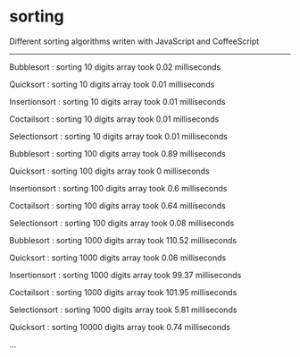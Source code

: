 sorting
=======

Different sorting algorithms writen with JavaScript and CoffeeScript

-------
Bubblesort    : sorting 10 digits array took 0.02 milliseconds

Quicksort     : sorting 10 digits array took 0.01 milliseconds

Insertionsort : sorting 10 digits array took 0.01 milliseconds

Coctailsort   : sorting 10 digits array took 0.01 milliseconds

Selectionsort : sorting 10 digits array took 0.01 milliseconds

Bubblesort    : sorting 100 digits array took 0.89 milliseconds

Quicksort     : sorting 100 digits array took 0 milliseconds

Insertionsort : sorting 100 digits array took 0.6 milliseconds

Coctailsort   : sorting 100 digits array took 0.64 milliseconds

Selectionsort : sorting 100 digits array took 0.08 milliseconds

Bubblesort    : sorting 1000 digits array took 110.52 milliseconds

Quicksort     : sorting 1000 digits array took 0.06 milliseconds

Insertionsort : sorting 1000 digits array took 99.37 milliseconds

Coctailsort   : sorting 1000 digits array took 101.95 milliseconds

Selectionsort : sorting 1000 digits array took 5.81 milliseconds

Quicksort     : sorting 10000 digits array took 0.74 milliseconds

...
